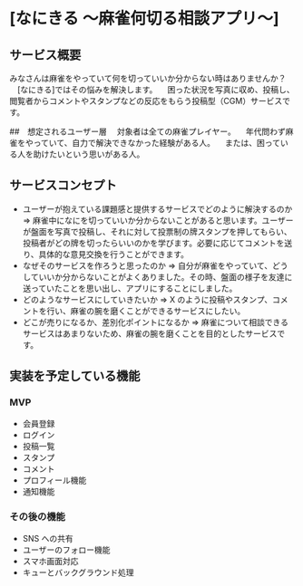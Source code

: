# [なにきる 〜麻雀何切る相談アプリ〜]

## サービス概要

みなさんは麻雀をやっていて何を切っていいか分からない時はありませんか？
　[なにきる]ではその悩みを解決します。
　困った状況を写真に収め、投稿し、閲覧者からコメントやスタンプなどの反応をもらう投稿型（CGM）サービスです。

##　想定されるユーザー層
　対象者は全ての麻雀プレイヤー。
　年代問わず麻雀をやっていて、自力で解決できなかった経験がある人。
　または、困っている人を助けたいという思いがある人。

## サービスコンセプト

- ユーザーが抱えている課題感と提供するサービスでどのように解決するのか
  => 麻雀中になにを切っていいか分からないことがあると思います。ユーザーが盤面を写真で投稿し、それに対して投票制の牌スタンプを押してもらい、投稿者がどの牌を切ったらいいのかを学びます。必要に応じてコメントを送り、具体的な意見交換を行うことができます。
- なぜそのサービスを作ろうと思ったのか
  => 自分が麻雀をやっていて、どうしていいか分からないことがよくありました。その時、盤面の様子を友達に送っていたことを思い出し、アプリにすることにしました。
- どのようなサービスにしていきたいか
  => X のように投稿やスタンプ、コメントを行い、麻雀の腕を磨くことができるサービスにしたい。
- どこが売りになるか、差別化ポイントになるか
  => 麻雀について相談できるサービスはあまりないため、麻雀の腕を磨くことを目的としたサービスです。

## 実装を予定している機能

### MVP

- 会員登録
- ログイン
- 投稿一覧
- スタンプ
- コメント
- プロフィール機能
- 通知機能

### その後の機能

- SNS への共有
- ユーザーのフォロー機能
- スマホ画面対応
- キューとバックグラウンド処理
